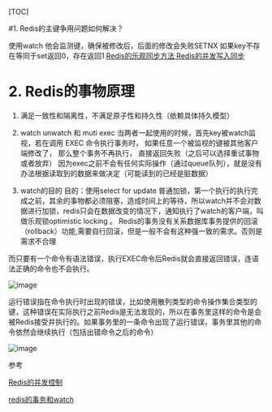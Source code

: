 [TOC]

#1. Redis的主键争用问题如何解决？

使用watch 他会监测键，确保被修改后，后面的修改会失败SETNX 如果key不存在等同于set返回0，存在返回1
[Redis的乐观同步方法 Redis的并发写入同步](https://blog.csdn.net/youxijishu/article/details/41956983)

# 2. Redis的事物原理

1. 满足一致性和隔离性，不满足原子性和持久性（依赖具体持久模型）

2. watch unwatch 和 muti exec
当两者一起使用的时候，首先key被watch监视，若在调用 EXEC 命令执行事务时， 如果任意一个被监视的键被其他客户端修改了， 那么整个事务不再执行， 直接返回失败（之后可以选择重试事物或者放弃）
因为exec之前不会有任何实际操作（通过queue队列），就是没有办法根据读取到的数据来做决定（可能读到的已经是脏数据）

3. watch的目的
目的：使用select for update 普通加锁，第一个执行的执行完成之前，其余的事物都必须阻塞，造成时间上的等待，所以watch并不会对数据进行加锁，redis只会在数据改变的情况下，通知执行了watch的客户端，叫做乐观锁optimistic locking 。
Redis的事务没有关系数据库事务提供的回滚（rollback）功能,需要自行回滚，但是一般不会有这种强一致的需求。否则是需求不合理

而只要有一个命令有语法错误，执行EXEC命令后Redis就会直接返回错误，连语法正确的命令也不会执行。

![image](http://static.lovedata.net/jpg/2018/5/18/e58f5d71439a34699548842b85c9d413.jpg)

运行错误指在命令执行时出现的错误，比如使用散列类型的命令操作集合类型的键，这种错误在实际执行之前Redis是无法发现的，所以在事务里这样的命令是会被Redis接受并执行的。如果事务里的一条命令出现了运行错误，事务里其他的命令依然会继续执行（包括出错命令之后的命令）

![image](http://static.lovedata.net/jpg/2018/5/18/6971ad099e1afbb9f65823c9749bc90b.jpg)



参考

[Redis的并发控制](https://juejin.im/entry/5964bcd851882568b20dbd73)

[redis的事务和watch](https://www.jianshu.com/p/361cb9cd13d5) 